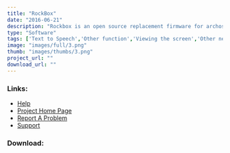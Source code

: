 ```yaml
---
title: "RockBox"
date: "2016-06-21"
description: "Rockbox is an open source replacement firmware for archos mp3 players.  The firmware includes many enhancements on the standard version, including audio prompts for files which can be useful for people with problems with their vision."
type: "Software"
tags: ['Text to Speech','Other function','Viewing the screen','Other need' ]
image: "images/full/3.png"
thumb: "images/thumbs/3.png"
project_url: ""
download_url: ""
---
```



### Links:
- <a href="http://www.rockbox.org/twiki/bin/view/Main/DocsIndex">Help</a>
- <a href="http://www.rockbox.org/">Project Home Page</a>
- <a href="http://www.rockbox.org/tracker/index.php?type=2">Report A Problem</a>
- <a href="http://cool.haxx.se/mailman/listinfo/rockbox">Support</a>

### Download:  